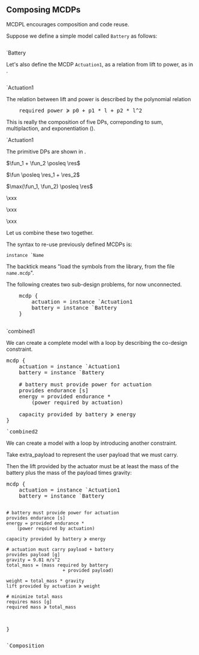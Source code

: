 
## Composing MCDPs


MCDPL encourages composition and code reuse.


Suppose we define a simple model called ``Battery`` as follows:

<col2>
    <pre class="mcdp" id='Battery' label='Battery.mcdp'></pre>
    <render class='ndp_graph_templatized_labeled'>`Battery</render>
</col2>

Let's also define the MCDP ``Actuation1``, as a
relation from <f>lift</f> to <r>power</r>, as in [](#code:Actuation1).

<col2>
    <pre class="mcdp" id='Actuation1' label='Actuation1.mcdp'
        figure-id="code:Actuation1"></pre>
        <render class='ndp_graph_templatized_labeled'>
            `Actuation1
        </render>
</col2>

The relation between <f>lift</f> and <r>power</r>
is described by the polynomial relation

<pre class="mcdp_statements">
    required power ≽ p0 + p1 * l + p2 * l^2
</pre>

This is really the composition of five DPs,
correponding to sum, multiplaction, and exponentiation ([](#fig:Actuation1)).

<render class='ndp_graph_enclosed' style='max-width: 100%'
figure-id="fig:Actuation1"> `Actuation1</render>

The primitive DPs are shown in [](#fig:primitive).

<col3>

$\fun_1 + \fun_2 \posleq \res$

$\fun \posleq \res_1 + \res_2$

$\max(\fun_1, \fun_2) \posleq \res$

<span>\xxx</span>

<span>\xxx</span>

<span>\xxx</span>

</col3>


Let us combine these two together.

The syntax to re-use previously defined MCDPs is:

    instance `Name

The backtick means "load the symbols from the library, from the file `name.mcdp`".

The following creates two sub-design problems, for now unconnected.

<col2 id='combined1-around'>
    <pre class="mcdp" id='combined1'>
    mcdp {
        actuation = instance `Actuation1
        battery = instance `Battery
    }
    </pre>
    <render class='ndp_graph_enclosed'>`combined1</render>
</col2>

<style type='text/css'>
#combined1-around td {
    vertical-align: c;
}
</style>

We can create a complete model with a loop by describing the co-design
constraint.


<pre class="mcdp" id='combined2'>
mcdp {
    actuation = instance `Actuation1
    battery = instance `Battery

    # battery must provide power for actuation
    provides endurance [s]
    energy = provided endurance *
        (power required by actuation)

    capacity provided by battery ≽ energy
}
</pre>

<pre class='ndp_graph_enclosed' style='max-width: 100%'>`combined2</pre>

We can create a model with a loop by introducing another constraint.

Take <f>extra_payload</f> to represent the user payload that we must carry.

Then the lift provided by the actuator must be at least the mass
of the battery plus the mass of the payload times gravity:

<col2 id='mine'>
<pre class="mcdp" id='composition' label='Composition.mcdp'
    figure-id="code:composition">
mcdp {
    actuation = instance `Actuation1
    battery = instance `Battery

    # battery must provide power for actuation
    provides endurance [s]
    energy = provided endurance *
        (power required by actuation)

    capacity provided by battery ≽ energy

    # actuation must carry payload + battery
    provides payload [g]
    gravity = 9.81 m/s^2
    total_mass = (mass required by battery
                         + provided payload)

    weight = total_mass * gravity
    lift provided by actuation ≽ weight

    # minimize total mass
    requires mass [g]
    required mass ≽ total_mass
}
</pre>
        <pre class='ndp_graph_enclosed_TB' style='max-height: 70ex'>
            `Composition
        </pre>
</col2>


<style type='text/css'>
    #mine td {
        vertical-align: top;
    }
    #mine td:first-child {
        /*border: solid 1px red; */
        /*width: 25em; */
    }
</style>

